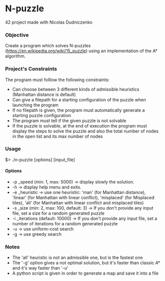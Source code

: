 # N-puzzle
42 project made with Nicolas Dudniczenko

### Objective
Create a program which solves N-puzzles (https://en.wikipedia.org/wiki/15_puzzle) using an implementation of the A* algorithm.

### Project's Constraints
The program must folllow the following constraints:
- Can choose between 3 different kinds of admissible heuristics (Manhattan distance is default)
- Can give a filepath for a starting configuration of the puzzle when launching the program
- If no filepath is given, the program must automatically generate a starting puzzle configuration
- The program must tell if the given puzzle is not solvable
- If the puzzle is solvable, at the end of execution the program must display the steps to solve the puzzle and also the total number of nodes in the open list and its max number of nodes

### Usage
$> ./n-puzzle [options] [input_file]

#### Options
  - -p _speed (min: 1, max: 5000)  ->  display slowly the solution.
  - -h  ->  display help menu and exits.
  - -e _heuristic  ->  use one heuristic: 'man' (for Manhattan distance), 'linear' (for Manhattan with linear conflict), 'misplaced' (for Misplaced tiles), 'all' (for Manhattan with linear conflict and misplaced tiles)
  - -s _size (min: 2, max: 100, default: 3)  ->  If you don't provide any input file, set a size for a random generated puzzle
  - -i _iterations (default: 10000)  ->  If you don't provide any input file, set a number of iterations for a random generated puzzle
  - -u  -> use uniform-cost search
  - -g  -> use greedy search

### Notes
- The 'all' heuristic is not an admissible one, but is the fastest one
- The '-g' option gives a not optimal solution, but it's faster than classic A* and it's way faster than '-u'
- A python script is given in order to generate a map and save it into a file
